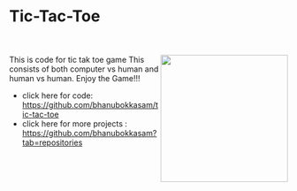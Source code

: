 # Tic-Tac-Toe
<br><br>
<img align='right' src="https://media.giphy.com/media/3oriNKQe0D6uQVjcIM/giphy.gif" width="230">
This is code for tic tak toe game 
This consists of both computer vs human and human vs human.
Enjoy the Game!!!

- click here for code: https://github.com/bhanubokkasam/tic-tac-toe
- click here for more projects : https://github.com/bhanubokkasam?tab=repositories
